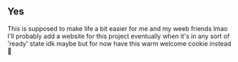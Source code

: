 ## Yes
This is supposed to make life a bit easier for me and my weeb friends lmao 
I'll probably add a website for this project eventually when it's in any sort of 'ready' state idk maybe but for now have this warm welcome cookie instead 
🍪
